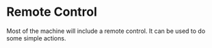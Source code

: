 # Remote Control

Most of the machine will include a remote control. It can be used to do some simple actions.


